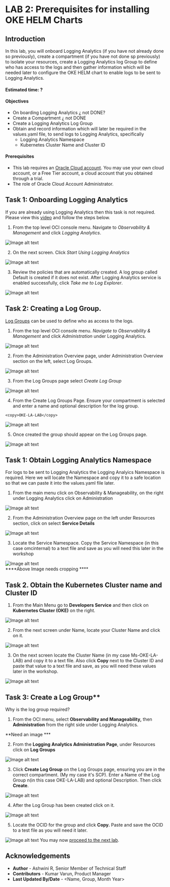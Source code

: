 
# LAB 2: Prerequisites for installing OKE HELM Charts



## Introduction

In this lab, you will onboard Logging Analytics (if you have not already done so previously), create a compartment (if you have not done sp previously) to isolate your resources, create a Logging Analytics log Group to define who has access to the logs and then gather information which will be needed later to configure the OKE HELM chart to enable logs to be sent to Logging Analytics.   

#### Estimated time: ?  

#### Objectives

*   On boarding Logging Analytics ¿ not DONE?
*   Create a Compartment ¿ not DONE
*   Create a Logging Analytics Log Group
*   Obtain and record information which will later be required in the values.yaml file, to send logs to Logging Analytics, specifically
    *   Logging Analytics Namespace
    *   Kubernetes Cluster Name and Cluster ID





#### Prerequisites
* This lab requires an [Oracle Cloud account](https://www.oracle.com/cloud/free/). You may use your own cloud account, or a Free Tier account, a cloud account that you obtained through a trial.
* The role of Oracle Cloud Account Administrator.

## Task 1: Onboarding Logging Analytics

If you are already using Logging Analytics then this task is not required.
Please view this [video](https://youtu.be/fm76C3R4kPM "link title")  and follow the steps below.

1. From the top level OCI console menu. Navigate to *Observability & Management* and click *Logging Analytics*.

![Image alt text](images/35.jpg "Image title")

2. On the next screen. Click *Start Using Logging Analytics*

![Image alt text](images/36.jpg "Image title")

3. Review the policies that are automatically created. A log group called Default is created if it does not exist. After Logging Analytics service is enabled successfully, click *Take me to Log Explorer*.

 ![Image alt text](images/37.jpg "Image title")


## Task 2: Creating a Log Group.
[Log Groups](https://docs.oracle.com/en-us/iaas/logging-analytics/doc/logging-analytics1.html#LOGAN-GUID-9B74BCD1-48BE-4A80-97E5-1C6CE9AA5EC2/) can be used to define who as access to the logs.

1. From the top level OCI console menu. *Navigate to Observability & Management* and click *Administration* under Logging Analytics.

![Image alt text](images/38.jpg "Image title")

2. From the Administration Overview page, under Administration Overview section on the left, select Log Groups.

![Image alt text](images/39.jpg "Image title")

3. From the Log Groups page select *Create Log Group*

![Image alt text](images/40.jpg "Image title")

4. From the Create Log Groups Page. Ensure your compartment is selected and enter a name and optional description for the log group.
````
<copy>OKE-LA-LAB</copy>
````
![Image alt text](images/41.jpg "Image title")

5. Once created the group should appear on the Log Groups page.

![Image alt text](images/42.jpg "Image title")

## Task 1: Obtain Logging Analytics Namespace

For logs to be sent to Logging Analytics the Logging Analyics Namespace is required. Here we will locate the Namespace and copy it to a safe location so that we can paste it into the values.yaml file later.  

1.  From the main menu click on Observability & Manageability, on the right under Logging Analytics click on Administration


![Image alt text](images/20.jpg "Image title")

2.  From the Administration Overview page on the left under Resources section, click on select **Service Details**

![Image alt text](images/21.jpg "Image title")

3.  Locate the Service Namespace. Copy the Service Namespace (in this case omcinternal) to a text file and save as you will need this later in the workshop

![Image alt text](images/22.jpg "Image title")   
\*\*\*\*Above Image needs cropping \*\*\*\*  


## Task 2. Obtain the Kubernetes Cluster name and Cluster ID

1.  From the Main Menu go to **Developers Service** and then click on **Kubernetes Cluster (OKE)** on the right.

![Image alt text](images/27.jpg "Image title")  


2.  From the next screen under Name, locate your Cluster Name and click on it.


![Image alt text](images/29.jpg "Image title")

3.  On the next screen locate the Cluster Name (in my case Ms-OKE-LA-LAB) and copy it to a text file. Also click **Copy** next to the Cluster ID and paste that value to a text file and save, as you will need these values later in the workshop.

![Image alt text](images/31.jpg "Image title")





## Task 3: Create a Log Group**

Why is the log group required?

1.  From the OCI menu, select **Observability and Manageability,** then **Administration** from the right side under Logging Analytics.


\*\*Need an image \*\*\*  

2.  From the **Logging** **Analytics Administration Page**, under Resources click on **Log Groups**

![Image alt text](images/23.jpg "Image title")

3.  Click **Create Log Group** on the Log Groups page, ensuring you are in the correct compartment. (My my case it's SCP). Enter a Name of the Log Group n(in this case OKE-LA-LAB) and optional Description. Then click **Create**.

![Image alt text](images/24.jpg "Image title")


4.  After the Log Group has been created click on it.

![Image alt text](images/25.jpg "Image title")


5.  Locate the OCID for the group and click **Copy.** Paste and save the OCID to a test file as you will need it later.

![Image alt text](images/26.jpg "Image title")
You may now [proceed to the next lab](#next).


## Acknowledgements
* **Author** - Ashwini R, Senior Member of Technical Staff
* **Contributors** -  Kumar Varun, Product Manager
* **Last Updated By/Date** - <Name, Group, Month Year>
